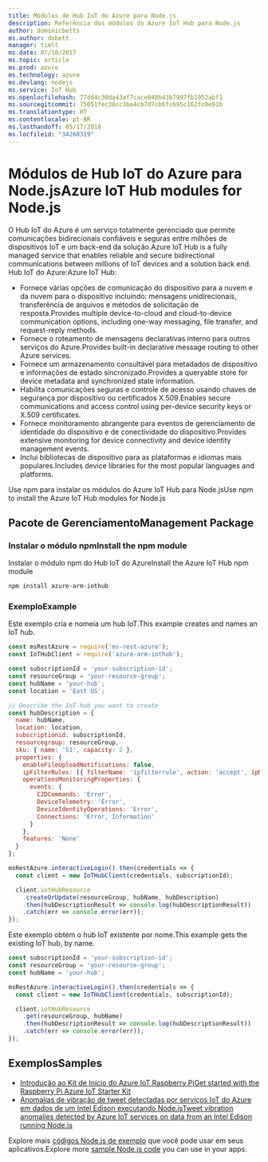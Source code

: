 ```yaml
---
title: Módulos de Hub IoT do Azure para Node.js
description: Referência dos módulos do Azure IoT Hub para Node.js
author: dominicbetts
ms.author: dobett
manager: timlt
ms.date: 07/18/2017
ms.topic: article
ms.prod: azure
ms.technology: azure
ms.devlang: nodejs
ms.service: IoT Hub
ms.openlocfilehash: 77dd4c30da43af7cace048b43b7997fb1952abf1
ms.sourcegitcommit: 75051fec38cc3be4cb7d7cb6fc695c162fc0e91b
ms.translationtype: HT
ms.contentlocale: pt-BR
ms.lasthandoff: 05/17/2018
ms.locfileid: "34260319"
---
```

# <a name="azure-iot-hub-modules-for-nodejs"></a><span data-ttu-id="1a784-103">Módulos de Hub IoT do Azure para Node.js</span><span class="sxs-lookup"><span data-stu-id="1a784-103">Azure IoT Hub modules for Node.js</span></span>

<span data-ttu-id="1a784-104">O Hub IoT do Azure é um serviço totalmente gerenciado que permite comunicações bidirecionais confiáveis e seguras entre milhões de dispositivos IoT e um back-end da solução.</span><span class="sxs-lookup"><span data-stu-id="1a784-104">Azure IoT Hub is a fully managed service that enables reliable and secure bidirectional communications between millions of IoT devices and a solution back end.</span></span> <span data-ttu-id="1a784-105">Hub IoT do Azure:</span><span class="sxs-lookup"><span data-stu-id="1a784-105">Azure IoT Hub:</span></span>
- <span data-ttu-id="1a784-106">Fornece várias opções de comunicação do dispositivo para a nuvem e da nuvem para o dispositivo incluindo: mensagens unidirecionais, transferência de arquivos e métodos de solicitação de resposta.</span><span class="sxs-lookup"><span data-stu-id="1a784-106">Provides multiple device-to-cloud and cloud-to-device communication options, including one-way messaging, file transfer, and request-reply methods.</span></span>
- <span data-ttu-id="1a784-107">Fornece o roteamento de mensagens declarativas interno para outros serviços do Azure.</span><span class="sxs-lookup"><span data-stu-id="1a784-107">Provides built-in declarative message routing to other Azure services.</span></span>
- <span data-ttu-id="1a784-108">Fornece um armazenamento consultável para metadados de dispositivo e informações de estado sincronizado.</span><span class="sxs-lookup"><span data-stu-id="1a784-108">Provides a queryable store for device metadata and synchronized state information.</span></span>
- <span data-ttu-id="1a784-109">Habilita comunicações seguras e controle de acesso usando chaves de segurança por dispositivo ou certificados X.509.</span><span class="sxs-lookup"><span data-stu-id="1a784-109">Enables secure communications and access control using per-device security keys or X.509 certificates.</span></span>
- <span data-ttu-id="1a784-110">Fornece monitoramento abrangente para eventos de gerenciamento de identidade do dispositivo e de conectividade do dispositivo.</span><span class="sxs-lookup"><span data-stu-id="1a784-110">Provides extensive monitoring for device connectivity and device identity management events.</span></span>
- <span data-ttu-id="1a784-111">Inclui bibliotecas de dispositivo para as plataformas e idiomas mais populares.</span><span class="sxs-lookup"><span data-stu-id="1a784-111">Includes device libraries for the most popular languages and platforms.</span></span>

<span data-ttu-id="1a784-112">Use npm para instalar os módulos do Azure IoT Hub para Node.js</span><span class="sxs-lookup"><span data-stu-id="1a784-112">Use npm to install the Azure IoT Hub modules for Node.js</span></span>

## <a name="management-package"></a><span data-ttu-id="1a784-113">Pacote de Gerenciamento</span><span class="sxs-lookup"><span data-stu-id="1a784-113">Management Package</span></span>

### <a name="install-the-npm-module"></a><span data-ttu-id="1a784-114">Instalar o módulo npm</span><span class="sxs-lookup"><span data-stu-id="1a784-114">Install the npm module</span></span>

<span data-ttu-id="1a784-115">Instalar o módulo npm do Hub IoT do Azure</span><span class="sxs-lookup"><span data-stu-id="1a784-115">Install the Azure IoT Hub npm module</span></span>

```bash
npm install azure-arm-iothub
```

### <a name="example"></a><span data-ttu-id="1a784-116">Exemplo</span><span class="sxs-lookup"><span data-stu-id="1a784-116">Example</span></span>

<span data-ttu-id="1a784-117">Este exemplo cria e nomeia um hub IoT.</span><span class="sxs-lookup"><span data-stu-id="1a784-117">This example creates and names an IoT hub.</span></span>

```javascript
const msRestAzure = require('ms-rest-azure');
const IoTHubClient = require('azure-arm-iothub');

const subscriptionId = 'your-subscription-id';
const resourceGroup = 'your-resource-group';
const hubName = 'your-hub';
const location = 'East US';

// Describe the IoT hub you want to create
const hubDescription = {
  name: hubName,
  location: location,
  subscriptionid: subscriptionId,
  resourcegroup: resourceGroup,
  sku: { name: 'S1', capacity: 2 },
  properties: {
    enableFileUploadNotifications: false,
    ipFilterRules: [{ filterName: 'ipfilterrule', action: 'accept', ipMask: '0.0.0.0/0' }],
    operationsMonitoringProperties: {
      events: {
        C2DCommands: 'Error',
        DeviceTelemetry: 'Error',
        DeviceIdentityOperations: 'Error',
        Connections: 'Error, Information'
      }
    },
    features: 'None'
  }
};

msRestAzure.interactiveLogin().then(credentials => {
  const client = new IoTHubClient(credentials, subscriptionId);

  client.iotHubResource
    .createOrUpdate(resourceGroup, hubName, hubDescription)
    .then(hubDescriptionResult => console.log(hubDescriptionResult))
    .catch(err => console.error(err));
});
```

<span data-ttu-id="1a784-118">Este exemplo obtém o hub IoT existente por nome.</span><span class="sxs-lookup"><span data-stu-id="1a784-118">This example gets the existing IoT hub, by name.</span></span>

```javascript
const subscriptionId = 'your-subscription-id';
const resourceGroup = 'your-resource-group';
const hubName = 'your-hub';

msRestAzure.interactiveLogin().then(credentials => {
  const client = new IoTHubClient(credentials, subscriptionId);

  client.iotHubResource
    .get(resourceGroup, hubName)
    .then(hubDescriptionResult => console.log(hubDescriptionResult))
    .catch(err => console.error(err));
});
```

## <a name="samples"></a><span data-ttu-id="1a784-119">Exemplos</span><span class="sxs-lookup"><span data-stu-id="1a784-119">Samples</span></span>

- [<span data-ttu-id="1a784-120">Introdução ao Kit de Início do Azure IoT Raspberry Pi</span><span class="sxs-lookup"><span data-stu-id="1a784-120">Get started with the Raspberry Pi Azure IoT Starter Kit</span></span>](https://azure.microsoft.com/resources/samples/iot-remote-monitoring-node-raspberrypi-getstartedkit/)
- [<span data-ttu-id="1a784-121">Anomalias de vibração de tweet detectadas por serviços IoT do Azure em dados de um Intel Edison executando Node.js</span><span class="sxs-lookup"><span data-stu-id="1a784-121">Tweet vibration anomalies detected by Azure IoT services on data from an Intel Edison running Node.js</span></span>](https://azure.microsoft.com/resources/samples/iot-hub-nodejs-intel-edison-vibration-anomaly-detection/)

<span data-ttu-id="1a784-122">Explore mais [códigos Node.js de exemplo](https://azure.microsoft.com/resources/samples/?platform=nodejs) que você pode usar em seus aplicativos.</span><span class="sxs-lookup"><span data-stu-id="1a784-122">Explore more [sample Node.js code](https://azure.microsoft.com/resources/samples/?platform=nodejs) you can use in your apps.</span></span>
